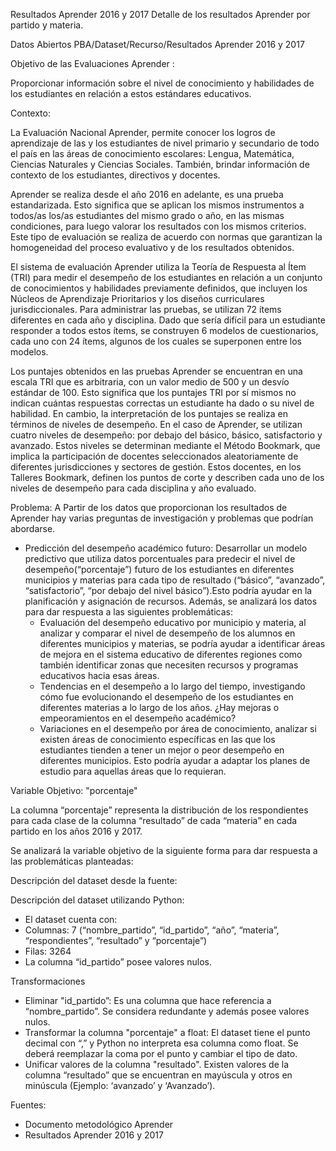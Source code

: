 Resultados Aprender 2016 y 2017
Detalle de los resultados Aprender por partido y materia.

Datos Abiertos PBA/Dataset/Recurso/Resultados Aprender 2016 y 2017


Objetivo de las Evaluaciones Aprender :

Proporcionar información sobre el nivel de conocimiento y habilidades de los estudiantes en relación a estos estándares educativos.

Contexto: 

La Evaluación Nacional Aprender, permite conocer los logros de aprendizaje de las y los estudiantes de nivel primario y secundario de todo el país en las áreas de conocimiento escolares: Lengua, Matemática, Ciencias Naturales y Ciencias Sociales. También, brindar información de contexto de los estudiantes, directivos y docentes.

Aprender se realiza desde el año 2016 en adelante, es una prueba estandarizada. Esto significa que se aplican los mismos instrumentos a todos/as los/as estudiantes del mismo grado o año, en las mismas condiciones, para luego valorar los resultados con los mismos criterios. Este tipo de evaluación se realiza de acuerdo con normas que garantizan la homogeneidad del proceso evaluativo y de los resultados obtenidos.

El sistema de evaluación Aprender utiliza la Teoría de Respuesta al Ítem (TRI) para medir el desempeño de los estudiantes en relación a un conjunto de conocimientos y habilidades previamente definidos, que incluyen los Núcleos de Aprendizaje Prioritarios y los diseños curriculares jurisdiccionales.
Para administrar las pruebas, se utilizan 72 ítems diferentes en cada año y disciplina. Dado que sería difícil para un estudiante responder a todos estos ítems, se construyen 6 modelos de cuestionarios, cada uno con 24 ítems, algunos de los cuales se superponen entre los modelos.

Los puntajes obtenidos en las pruebas Aprender se encuentran en una escala TRI que es arbitraria, con un valor medio de 500 y un desvío estándar de 100. Esto significa que los puntajes TRI por sí mismos no indican cuántas respuestas correctas un estudiante ha dado o su nivel de habilidad. En cambio, la interpretación de los puntajes se realiza en términos de niveles de desempeño. En el caso de Aprender, se utilizan cuatro niveles de desempeño: por debajo del básico, básico, satisfactorio y avanzado. Estos niveles se determinan mediante el Método Bookmark, que implica la participación de docentes seleccionados aleatoriamente de diferentes jurisdicciones y sectores de gestión. Estos docentes, en los Talleres Bookmark, definen los puntos de corte y describen cada uno de los niveles de desempeño para cada disciplina y año evaluado.

Problema: 
A Partir de los datos que proporcionan los resultados de Aprender hay varias preguntas de investigación y problemas que podrían abordarse.

* Predicción del desempeño académico futuro: Desarrollar un modelo predictivo que utiliza datos porcentuales para predecir el nivel de desempeño(“porcentaje”) futuro de los estudiantes en diferentes municipios y materias para cada tipo de resultado (“básico”, “avanzado”, “satisfactorio”, “por debajo del nivel básico”).Esto podría ayudar en la planificación y asignación de recursos. Además, se analizará los datos para dar respuesta a las siguientes problemáticas: 
  * Evaluación del desempeño educativo por municipio y materia, al analizar y comparar el nivel de desempeño de los alumnos en diferentes municipios y materias, se podría ayudar a identificar áreas de mejora en el sistema educativo de diferentes regiones como también identificar zonas que necesiten recursos y programas educativos hacia esas áreas.
  * Tendencias en el desempeño a lo largo del tiempo, investigando cómo fue evolucionando el desempeño de los estudiantes en diferentes materias a lo largo de los años. ¿Hay mejoras o empeoramientos en el desempeño académico?
  * Variaciones en el desempeño por área de conocimiento, analizar si existen áreas de conocimiento específicas en las que los estudiantes tienden a tener un mejor o peor desempeño en diferentes municipios. Esto podría ayudar a adaptar los planes de estudio para aquellas áreas que lo requieran.


Variable Objetivo: "porcentaje"

La columna “porcentaje” representa la distribución de los respondientes para cada clase de la columna “resultado” de cada “materia” en cada partido en los años 2016 y 2017.

Se analizará la variable objetivo de la siguiente forma para dar respuesta a las problemáticas planteadas: 


Descripción del dataset desde la fuente:


Descripción del dataset utilizando Python:
* El dataset cuenta con:
* Columnas: 7 (“nombre_partido”, “id_partido”, “año”, “materia”, “respondientes”, “resultado” y “porcentaje”)
* Filas: 3264
* La columna “id_partido” posee valores nulos.


Transformaciones
* Eliminar "id_partido”: Es una columna que hace referencia a “nombre_partido”. Se considera redundante y además posee valores nulos.
* Transformar la columna "porcentaje" a float: El dataset tiene el punto decimal con “,” y Python no interpreta esa columna como float. Se deberá reemplazar la coma por el punto y cambiar el tipo de dato.
* Unificar valores de la columna "resultado". Existen valores de la columna “resultado” que se encuentran en mayúscula y otros en minúscula (Ejemplo: ‘avanzado’ y ‘Avanzado’).



Fuentes: 
* Documento metodológico Aprender
* Resultados Aprender 2016 y 2017
